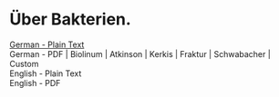# Über Bakterien.

[German - Plain Text](full-text-german.md)  
German - PDF | Biolinum | Atkinson | Kerkis | Fraktur | Schwabacher | Custom  
English - Plain Text  
English - PDF  
